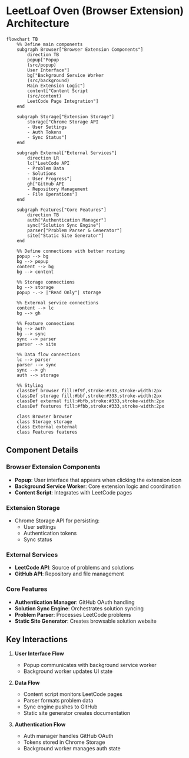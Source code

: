 # LeetLoaf Oven (Browser Extension) Architecture

```mermaid
flowchart TB
    %% Define main components
    subgraph Browser["Browser Extension Components"]
        direction TB
        popup["Popup
        (src/popup)
        User Interface"]
        bg["Background Service Worker
        (src/background)
        Main Extension Logic"]
        content["Content Script
        (src/content)
        LeetCode Page Integration"]
    end

    subgraph Storage["Extension Storage"]
        storage["Chrome Storage API
        - User Settings
        - Auth Tokens
        - Sync Status"]
    end

    subgraph External["External Services"]
        direction LR
        lc["LeetCode API
        - Problem Data
        - Solutions
        - User Progress"]
        gh["GitHub API
        - Repository Management
        - File Operations"]
    end

    subgraph Features["Core Features"]
        direction TB
        auth["Authentication Manager"]
        sync["Solution Sync Engine"]
        parser["Problem Parser & Generator"]
        site["Static Site Generator"]
    end

    %% Define connections with better routing
    popup --> bg
    bg --> popup
    content --> bg
    bg --> content

    %% Storage connections
    bg --> storage
    popup -.-> |"Read Only"| storage

    %% External service connections
    content --> lc
    bg --> gh

    %% Feature connections
    bg --> auth
    bg --> sync
    sync --> parser
    parser --> site
    
    %% Data flow connections
    lc --> parser
    parser --> sync
    sync --> gh
    auth --> storage

    %% Styling
    classDef browser fill:#f9f,stroke:#333,stroke-width:2px
    classDef storage fill:#bbf,stroke:#333,stroke-width:2px
    classDef external fill:#bfb,stroke:#333,stroke-width:2px
    classDef features fill:#fbb,stroke:#333,stroke-width:2px
    
    class Browser browser
    class Storage storage
    class External external
    class Features features
```

## Component Details

### Browser Extension Components

- **Popup**: User interface that appears when clicking the extension icon
- **Background Service Worker**: Core extension logic and coordination
- **Content Script**: Integrates with LeetCode pages

### Extension Storage

- Chrome Storage API for persisting:
  - User settings
  - Authentication tokens
  - Sync status

### External Services

- **LeetCode API**: Source of problems and solutions
- **GitHub API**: Repository and file management

### Core Features

- **Authentication Manager**: GitHub OAuth handling
- **Solution Sync Engine**: Orchestrates solution syncing
- **Problem Parser**: Processes LeetCode problems
- **Static Site Generator**: Creates browsable solution website

## Key Interactions

1. **User Interface Flow**
   - Popup communicates with background service worker
   - Background worker updates UI state

2. **Data Flow**
   - Content script monitors LeetCode pages
   - Parser formats problem data
   - Sync engine pushes to GitHub
   - Static site generator creates documentation

3. **Authentication Flow**
   - Auth manager handles GitHub OAuth
   - Tokens stored in Chrome Storage
   - Background worker manages auth state